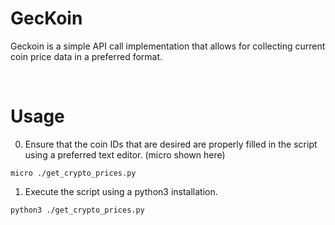 # GecKoin
Geckoin is a simple API call implementation that allows for collecting current coin price data in a preferred format. 

</br>

# Usage
0. Ensure that the coin IDs that are desired are properly filled in the script using a preferred text editor. (micro shown here)
```
micro ./get_crypto_prices.py
```

1. Execute the script using a python3 installation.
```
python3 ./get_crypto_prices.py
```


